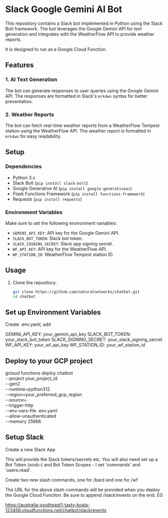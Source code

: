 # Slack Google Gemini AI Bot

This repository contains a Slack bot implemented in Python using the Slack Bolt framework. The bot leverages the Google Gemini API for text generation and integrates with the WeatherFlow API to provide weather reports. 

It is designed to run as a Google Cloud Function.

## Features

### 1. AI Text Generation

The bot can generate responses to user queries using the Google Gemini API. The responses are formatted in Slack's `mrkdwn` syntax for better presentation.

### 2. Weather Reports

The bot can fetch real-time weather reports from a WeatherFlow Tempest station using the WeatherFlow API. The weather report is formatted in `mrkdwn` for easy readability.

## Setup

### Dependencies

- Python 3.x
- Slack Bolt (`pip install slack-bolt`)
- Google Generative AI (`pip install google-generativeai`)
- Flask Functions Framework (`pip install functions-framework`)
- Requests (`pip install requests`)

### Environment Variables

Make sure to set the following environment variables:

- `GEMINI_API_KEY`: API key for the Google Gemini API.
- `SLACK_BOT_TOKEN`: Slack bot token.
- `SLACK_SIGNING_SECRET`: Slack app signing secret.
- `WF_API_KEY`: API key for the WeatherFlow API.
- `WF_STATION_ID`: WeatherFlow Tempest station ID.

## Usage

1. Clone the repository:

   ```bash
   git clone https://github.com/naturalnetworks/chatbot.git
   cd chatbot

## Set up Environment Variables

Create .env.yaml, add

GEMINI_API_KEY: your_gemini_api_key
SLACK_BOT_TOKEN: your_slack_bot_token
SLACK_SIGNING_SECRET: your_slack_signing_secret
WF_API_KEY: your_wf_api_key
WF_STATION_ID: your_wf_station_id

## Deploy to your GCP project

gcloud functions deploy chatbot \
--project your_project_id \
--gen2 \
--runtime=python312 \
--region=your_preferred_gcp_region \
--source=. \
--trigger-http \
--env-vars-file .env.yaml \
--allow-unauthenticated \
--memory 256Mi

## Setup Slack

Create a new Slack App

This will provide the Slack tokens/secrets etc. You will also need set up a Bot Token (xoxb-) and Bot Token Scopes - I set 'commands' and 'users:read'.

Create two new slash commands, one for /bard and one for /wf

The URL for the above slash commands will be provided when you deploy the Google Cloud Function. Be sure to append /slack/events on the end. EG

https://australia-southeast1-tasty-koala-123456.cloudfunctions.net/chatbot/slack/events